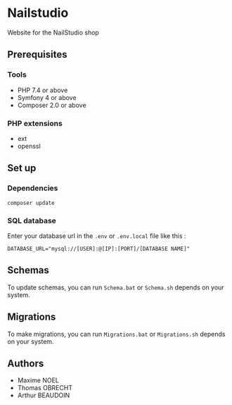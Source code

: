 # Nailstudio

Website for the NailStudio shop

## Prerequisites

### Tools

+ PHP 7.4 or above
+ Symfony 4 or above
+ Composer 2.0 or above

### PHP extensions

+ ext
+ openssl

## Set up 

### Dependencies

```shell
composer update
```

### SQL database

Enter your database url in the `.env` or `.env.local` file like this :

```dotenv
DATABASE_URL="mysql://[USER]:@[IP]:[PORT]/[DATABASE NAME]"
```

## Schemas

To update schemas, you can run `Schema.bat` or `Schema.sh` depends on your system.

## Migrations

To make migrations, you can run `Migrations.bat` or `Migrations.sh` depends on your system.

## Authors

+ Maxime NOEL
+ Thomas OBRECHT
+ Arthur BEAUDOIN
